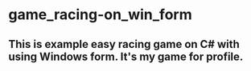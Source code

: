 # game_racing-on_win_form
This is example easy racing game on C# with using Windows form. It's my game for profile.
---

